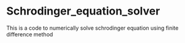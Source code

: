 # Schrodinger_equation_solver
This is a code to numerically solve schrodinger equation using finite difference method 
